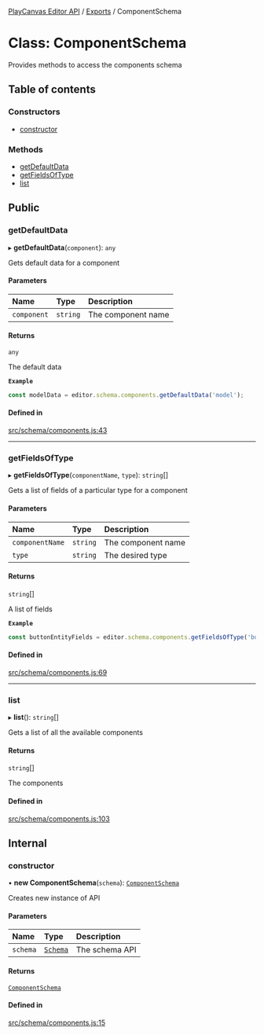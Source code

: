 [PlayCanvas Editor API](../README.md) / [Exports](../modules.md) / ComponentSchema

# Class: ComponentSchema

Provides methods to access the components schema

## Table of contents

### Constructors

- [constructor](ComponentSchema.md#constructor)

### Methods

- [getDefaultData](ComponentSchema.md#getdefaultdata)
- [getFieldsOfType](ComponentSchema.md#getfieldsoftype)
- [list](ComponentSchema.md#list)

## Public

### getDefaultData

▸ **getDefaultData**(`component`): `any`

Gets default data for a component

#### Parameters

| Name | Type | Description |
| :------ | :------ | :------ |
| `component` | `string` | The component name |

#### Returns

`any`

The default data

**`Example`**

```javascript
const modelData = editor.schema.components.getDefaultData('model');
```

#### Defined in

[src/schema/components.js:43](https://github.com/playcanvas/editor-api/blob/2f0bc85/src/schema/components.js#L43)

___

### getFieldsOfType

▸ **getFieldsOfType**(`componentName`, `type`): `string`[]

Gets a list of fields of a particular type for a component

#### Parameters

| Name | Type | Description |
| :------ | :------ | :------ |
| `componentName` | `string` | The component name |
| `type` | `string` | The desired type |

#### Returns

`string`[]

A list of fields

**`Example`**

```javascript
const buttonEntityFields = editor.schema.components.getFieldsOfType('button', 'entity');
```

#### Defined in

[src/schema/components.js:69](https://github.com/playcanvas/editor-api/blob/2f0bc85/src/schema/components.js#L69)

___

### list

▸ **list**(): `string`[]

Gets a list of all the available components

#### Returns

`string`[]

The components

#### Defined in

[src/schema/components.js:103](https://github.com/playcanvas/editor-api/blob/2f0bc85/src/schema/components.js#L103)

## Internal

### constructor

• **new ComponentSchema**(`schema`): [`ComponentSchema`](ComponentSchema.md)

Creates new instance of API

#### Parameters

| Name | Type | Description |
| :------ | :------ | :------ |
| `schema` | [`Schema`](Schema.md) | The schema API |

#### Returns

[`ComponentSchema`](ComponentSchema.md)

#### Defined in

[src/schema/components.js:15](https://github.com/playcanvas/editor-api/blob/2f0bc85/src/schema/components.js#L15)
